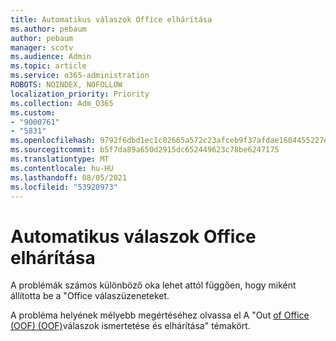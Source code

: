 ```yaml
---
title: Automatikus válaszok Office elhárítása
ms.author: pebaum
author: pebaum
manager: scotv
ms.audience: Admin
ms.topic: article
ms.service: o365-administration
ROBOTS: NOINDEX, NOFOLLOW
localization_priority: Priority
ms.collection: Adm_O365
ms.custom:
- "9000761"
- "5831"
ms.openlocfilehash: 9792f6dbd1ec1c02665a572c23afceb9f37afdae1604455227ebddb1fb8c51a8
ms.sourcegitcommit: b5f7da89a650d2915dc652449623c78be6247175
ms.translationtype: MT
ms.contentlocale: hu-HU
ms.lasthandoff: 08/05/2021
ms.locfileid: "53920973"
---
```

# <a name="troubleshooting-out-of-office-automatic-replies"></a>Automatikus válaszok Office elhárítása

A problémák számos különböző oka lehet attól függően, hogy miként állította be a "Office válaszüzeneteket.

A probléma helyének mélyebb megértéséhez olvassa el A "Out [of Office (OOF) (OOF)](/exchange/troubleshoot/email-delivery/understand-troubleshoot-oof-replies)válaszok ismertetése és elhárítása" témakört.